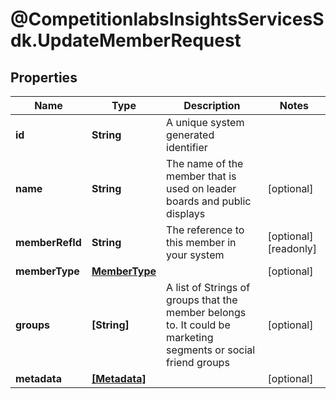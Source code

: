 # @CompetitionlabsInsightsServicesSdk.UpdateMemberRequest

## Properties

Name | Type | Description | Notes
------------ | ------------- | ------------- | -------------
**id** | **String** | A unique system generated identifier | 
**name** | **String** | The name of the member that is used on leader boards and public displays | [optional] 
**memberRefId** | **String** | The reference to this member in your system | [optional] [readonly] 
**memberType** | [**MemberType**](MemberType.md) |  | [optional] 
**groups** | **[String]** | A list of Strings of groups that the member belongs to. It could be marketing segments or social friend groups | [optional] 
**metadata** | [**[Metadata]**](Metadata.md) |  | [optional] 


